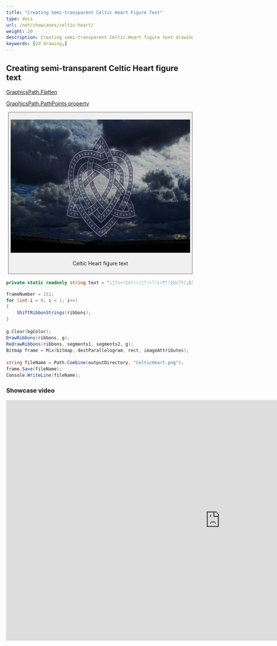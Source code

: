 ```yaml
---
title: "Creating Semi-transparent Celtic Heart Figure Text"
type: docs
url: /net/showcases/celtic-heart/
weight: 20
description: Creating semi-transparent Celtic Heart figure text drawing with Aspose.Drawing .NET (C#) 2d graphic library
keywords: [2d drawing,]
---
```


## Creating semi-transparent Celtic Heart figure text

<a href="https://reference.aspose.com/drawing/net/aspose.drawing.drawing2d/graphicspath/flatten/">GraphicsPath.Flatten</a>

<a href="https://reference.aspose.com/drawing/net/aspose.drawing.drawing2d/graphicspath/pathpoints/">GraphicsPath.PathPoints property</a>

<style>
   .frame {
    border: 2px solid darkgray;
    padding: 5px;
    margin: 10px 0 5px 5px;
    background: #f0f0f0;
    align-items: center;
   }
   .marginauto {
    margin: 10px auto 20px;
    display: block;
   }
   .frame figcaption {
    margin: 0 auto;
    display: flex;
    flex-direction: row;
    justify-content: center;
   }
   .container {
    display: flex;
    flex-direction: row;
    align-items: center;
    justify-content: space-around;
   }
</style>

<figure class="frame"><p>
    <img class="marginauto" src="./sample_CelticHeart.png" alt="Celtic Heart figure text" width="640" height="360"/>
<figcaption>Celtic Heart figure text</figcaption>
</p></figure>

```cs
private static readonly string text = "ᛦᛨᛩᛪ᛭ᛮᛯᛰᚠᛅᛆᛇᛈᛉᛊᛋᛏᛐᛒᛓᛗᛘᛚᛝᛞᛟᛠᛡᛢᛣᛥᚨᚩᚪᚫᚬᚭᚮᚯᚰᚱᚳᚴᚷᚸᚹᚺᚻᚼᚾᚿᛀ";
```

```cs
frameNumber = 151;
for (int i = 0; i < 1; i++)
{
    ShiftRibbonStrings(ribbons);
}

g.Clear(bgColor);
DrawRibbons(ribbons, g);
RedrawRibbons(ribbons, segments1, segments2, g);
Bitmap frame = Mix(bitmap, destParallelogram, rect, imageAttributes);

string fileName = Path.Combine(outputDirectory, "CelticHeart.png");
frame.Save(fileName);
Console.WriteLine(fileName);
```

### Showcase video

<script type="application/ld+json">
{
    "@context": "https://schema.org/",
    "@type": "VideoObject",
    "name": "Celtic Heart figure text",
    "duration": "PT03M50S",
    "uploadDate": "2023-09-16",
    "embedUrl": "https://www.youtube.com/embed/TkCpEYy8Ong",
    "thumbnailUrl": "https://i9.ytimg.com/vi/TkCpEYy8Ong/mqdefault.jpg?sqp=CMi6oKgG-oaymwEmCMACELQB8quKqQMa8AEB-AH-CYAC0AWKAgwIABABGEkgVChlMA8=&rs=AOn4CLC4YKu2NhaS4pRGgd81tjsqPn-J1g",
    "description": "Creating semi-transparent Celtic Heart figure text drawing with Aspose.Drawing .NET (C#) 2d graphic library",
}
</script>

<iframe width="1156" height="650" src="https://www.youtube.com/embed/TkCpEYy8Ong" title="Celtic Heart" frameborder="0" allow="accelerometer; autoplay; clipboard-write; encrypted-media; gyroscope; picture-in-picture; web-share" allowfullscreen></iframe>
